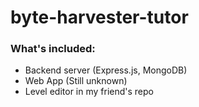 # byte-harvester-tutor

### What's included:
- Backend server (Express.js, MongoDB)
- Web App (Still unknown)
- Level editor in my friend's repo
